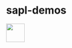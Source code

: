 # sapl-demos
<img height="50px" src="https://travis-ci.org/heutelbeck/sapl-demos.svg?branch=master" /><br/>
